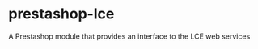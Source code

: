prestashop-lce
==============

A Prestashop module that provides an interface to the LCE web services
